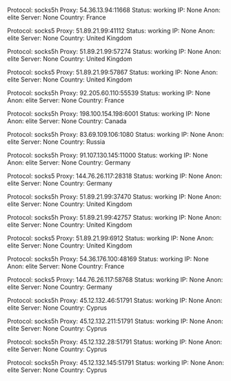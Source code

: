 Protocol: socks5h
Proxy: 54.36.13.94:11668
Status: working
IP: None
Anon: elite
Server: None
Country: France

Protocol: socks5
Proxy: 51.89.21.99:41112
Status: working
IP: None
Anon: elite
Server: None
Country: United Kingdom

Protocol: socks5h
Proxy: 51.89.21.99:57274
Status: working
IP: None
Anon: elite
Server: None
Country: United Kingdom

Protocol: socks5
Proxy: 51.89.21.99:57867
Status: working
IP: None
Anon: elite
Server: None
Country: United Kingdom

Protocol: socks5h
Proxy: 92.205.60.110:55539
Status: working
IP: None
Anon: elite
Server: None
Country: France

Protocol: socks5h
Proxy: 198.100.154.198:6001
Status: working
IP: None
Anon: elite
Server: None
Country: Canada

Protocol: socks5h
Proxy: 83.69.109.106:1080
Status: working
IP: None
Anon: elite
Server: None
Country: Russia

Protocol: socks5h
Proxy: 91.107.130.145:11000
Status: working
IP: None
Anon: elite
Server: None
Country: Germany

Protocol: socks5
Proxy: 144.76.26.117:28318
Status: working
IP: None
Anon: elite
Server: None
Country: Germany

Protocol: socks5h
Proxy: 51.89.21.99:37470
Status: working
IP: None
Anon: elite
Server: None
Country: United Kingdom

Protocol: socks5h
Proxy: 51.89.21.99:42757
Status: working
IP: None
Anon: elite
Server: None
Country: United Kingdom

Protocol: socks5
Proxy: 51.89.21.99:6912
Status: working
IP: None
Anon: elite
Server: None
Country: United Kingdom

Protocol: socks5h
Proxy: 54.36.176.100:48169
Status: working
IP: None
Anon: elite
Server: None
Country: France

Protocol: socks5
Proxy: 144.76.26.117:58768
Status: working
IP: None
Anon: elite
Server: None
Country: Germany

Protocol: socks5h
Proxy: 45.12.132.46:51791
Status: working
IP: None
Anon: elite
Server: None
Country: Cyprus

Protocol: socks5h
Proxy: 45.12.132.211:51791
Status: working
IP: None
Anon: elite
Server: None
Country: Cyprus

Protocol: socks5h
Proxy: 45.12.132.28:51791
Status: working
IP: None
Anon: elite
Server: None
Country: Cyprus

Protocol: socks5h
Proxy: 45.12.132.145:51791
Status: working
IP: None
Anon: elite
Server: None
Country: Cyprus

